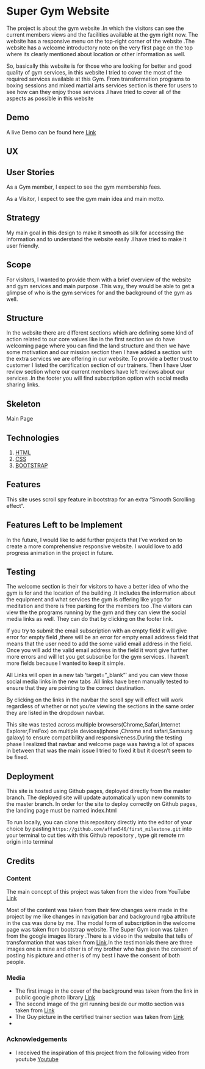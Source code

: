 ﻿# Super Gym Website

The project is about the gym website .In which the visitors can see the current members views and the facilities available at the gym right now. The website has a responsive menu on the top-right corner of the website .The website has a welcome introductory note on the very first page on the top where its clearly mentioned about location or other information as well.

So, basically this website is for those who are looking for better and good quality of gym services, in this website I tried to cover the most of the required services available at this Gym. From transformation programs to boxing sessions and mixed martial arts services section is there for users to see how can they enjoy those services .I have tried to cover all of the aspects as possible in this website

## Demo

A live Demo can be found here  [Link]( https://affan546.github.io/Gym_Website/)

## UX

## User Stories

As a Gym member, I expect to see the gym membership fees.

As a Visitor, I expect to see the gym main idea and main motto.

## Strategy

My main goal in this design to make it smooth as silk for accessing the information and to understand the website easily .I have tried to make it user friendly.

## Scope

For visitors, I wanted to provide them with a brief overview of the website and gym services and main purpose .This way, they would be able to get a glimpse of who is the gym services for and the background of the gym as well.

## Structure

In the website there are different sections which are defining some kind of action related to our core values like in the first section we do have welcoming page where you can find the land structure and then we have some motivation and our mission section then I have added a section with the extra services we are offering in our website. To provide a better trust to customer I listed the certification section of our trainers. Then I have User review section where our current members have left reviews about our services .In the footer you will find subscription option with social media sharing links.

## Skeleton
Main Page

## Technologies

1. [HTML]( https://en.wikipedia.org/wiki/HTML5)
2. [CSS]( https://en.wikipedia.org/wiki/Cascading_Style_Sheets)
3. [BOOTSTRAP]( https://getbootstrap.com/docs/4.3/getting-started/download/)

## Features

This site uses scroll spy feature in bootstrap for an extra “Smooth Scrolling effect”.

## Features Left to be Implement

In the future, I would like to add further projects that I’ve worked on to create a more comprehensive responsive website. I would love to add progress animation in the project in future.

## Testing

The welcome section is their for visitors to have a better idea of who the gym is for and the location of the building .It includes the information about the equipment and what services the gym is offering like yoga for meditation and there is free parking for the members too .The visitors can view the the programs running by the gym and they can view the social media links as well. They can do that by clicking on the footer link. 

If you try to submit the email subscription with an empty field it will give error for empty field ,there will be an error for empty email address field that means that the user need to add the some valid email address in the field. Once you will add the valid email address in the field it wont give further more errors and will let you get subscribe for the gym services. I haven’t more fields because I wanted to keep it simple.

All Links will open in a new tab ‘target=”_blank”’ and you can view those social media links in the new tabs .All links have been manually tested to ensure that they are pointing to the correct destination.

By clicking on the links in the navbar the scroll spy will effect will work regardless of whether or not you’re viewing the sections in the same order they are listed in the dropdown navbar.

This site was tested across multiple browsers(Chrome,Safari,Internet Explorer,FireFox) on multiple devices(iphone ,Chrome and safari,Samsung galaxy) to ensure compatibility and responsiveness.During the testing phase I realized that navbar and welcome page was having a lot of spaces in between that was the main issue I tried to fixed it but it doesn’t seem to be fixed.

## Deployment

This site is hosted using Github pages, deployed directly from the master branch. The deployed site will update automatically upon new commits to the master branch. In order for the site to deploy correctly on Github pages, the landing page must be named index.html 

To run locally, you can clone this repository directly into the editor of your choice by pasting ```https://github.com/affan546/first_milestone.git``` into your terminal to cut ties with this Github repository , type git remote rm origin into terminal 


## Credits

### Content
The main concept of this project was taken from the video from YouTube [Link]( https://www.youtube.com/watch?v=4bPABX-jOko)

Most of the content was taken from their few changes were made in the project by me like changes in navigation bar and background rgba attribute in the css was done by me. The modal form of subscription in the welcome page was taken from bootstrap website. The Super Gym icon was taken from the google images library .There is a video in the website that tells of transformation that was taken from [Link]( https://www.youtube.com/watch?v=-k5_GP25-bw).In the testimonials there are three images one is mine and other is of my brother who has given the consent of posting his picture and other is of my best I have the consent of both people.

### Media

- The first image in the cover of the background was taken from the link in public google photo library [Link]( https://lh3.googleusercontent.com/P-icJf5vw2UR7GVSDX40lEFXG5wL0rDGNOWqOpJX6Ciu7nZvgpaMNe8-yRIQm4FXiwP28A=s128)
- The second image of the girl running beside our motto section was taken from [Link]( http://pluspng.com/png-142036.html)
- The Guy picture in the certified trainer section was taken from [Link]( https://www.google.com.pk/imgres?imgurl=https%3A%2F%2Fi7.pngguru.com%2Fpreview%2F337%2F561%2F133%2F5bbf1663d177b.jpg&imgrefurl=https%3A%2F%2Fwww.pngguru.com%2Fsearch%3Fpng%3DBodybuilders%26page%3D2&docid=kXs58lx0J-_SEM&tbnid=Vg1H6A-uaBB3WM%3A&vet=10ahUKEwjmpo_2gpbmAhXObMAKHX4OByMQMwgpKAAwAA..i&w=500&h=800&itg=1&hl=en-PK&bih=625&biw=1366&q=traps%20vs%20no%20traps&ved=0ahUKEwjmpo_2gpbmAhXObMAKHX4OByMQMwgpKAAwAA&iact=mrc&uact=8)
- 
### Acknowledgements

- I received the inspiration of this project from the following video from youtube [Youtube](https://www.youtube.com/watch?v=4bPABX-jOko)

